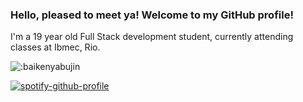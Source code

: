 ### Hello, pleased to meet ya! Welcome to my GitHub profile!

I'm a 19 year old Full Stack development student, currently attending classes at Ibmec, Rio.

![:baikenyabujin](https://count.getloli.com/get/@:baikenyabujin?theme=asoul)

[![spotify-github-profile](https://spotify-github-profile.vercel.app/api/view?uid=22ah5rfq5an7igxpgxdb3h3ra&cover_image=true&theme=novatorem&show_offline=false&background_color=121212&interchange=false&bar_color=53b14f&bar_color_cover=false)](https://spotify-github-profile.vercel.app/api/view?uid=22ah5rfq5an7igxpgxdb3h3ra&redirect=true)
